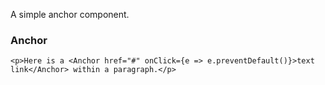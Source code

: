 A simple anchor component.

### Anchor

```
<p>Here is a <Anchor href="#" onClick={e => e.preventDefault()}>text link</Anchor> within a paragraph.</p>
```
